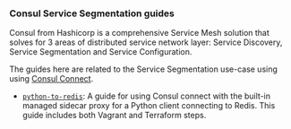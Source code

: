 ### Consul Service Segmentation guides

Consul from Hashicorp is a comprehensive Service Mesh solution that solves for 3 areas of distributed service network layer: Service Discovery, Service Segmentation and Service Configuration.

The guides here are related to the Service Segmentation use-case using using [Consul Connect](https://www.consul.io/docs/connect/index.html).

- [`python-to-redis`](python-to-redis/): A guide for using Consul connect with the built-in managed sidecar proxy for a Python client connecting to Redis. This guide includes both Vagrant and Terraform steps.
